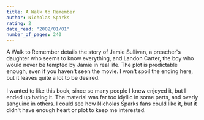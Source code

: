 ```yaml
---
title: A Walk to Remember
author: Nicholas Sparks
rating: 2
date_read: "2002/01/01"
number_of_pages: 240
---
```


A Walk to Remember details the story of Jamie Sullivan, a preacher's daughter who seems to know everything, and Landon Carter, the boy who would never be tempted by Jamie in real life. The plot is predictable enough, even if you haven't seen the movie. I won't spoil the ending here, but it leaves quite a lot to be desired.<br/><br/>I wanted to like this book, since so many people I knew enjoyed it, but I ended up hating it. The material was far too idyllic in some parts, and overly sanguine in others. I could see how Nicholas Sparks fans could like it, but it didn't have enough heart or plot to keep me interested.
